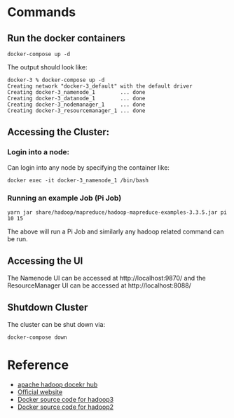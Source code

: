 # Commands
## Run the docker containers
```
docker-compose up -d
```
The output should look like:
```
docker-3 % docker-compose up -d
Creating network "docker-3_default" with the default driver
Creating docker-3_namenode_1        ... done
Creating docker-3_datanode_1        ... done
Creating docker-3_nodemanager_1     ... done
Creating docker-3_resourcemanager_1 ... done
```

##  Accessing the Cluster:
### Login into a node:
Can login into any node by specifying the container like:
```
docker exec -it docker-3_namenode_1 /bin/bash
```

### Running an example Job (Pi Job)
```
yarn jar share/hadoop/mapreduce/hadoop-mapreduce-examples-3.3.5.jar pi 10 15
```
The above will run a Pi Job and similarly any hadoop related command can be run.

## Accessing the UI
The Namenode UI can be accessed at http://localhost:9870/ and the ResourceManager UI can be accessed at http://localhost:8088/

## Shutdown Cluster
The cluster can be shut down via:
```
docker-compose down
```

# Reference
* [apache hadoop docekr hub](https://hub.docker.com/r/apache/hadoop)
* [Official website](https://hadoop.apache.org/docs/stable/index.html)
* [Docker source code for hadoop3](https://github.com/apache/hadoop/tree/docker-hadoop-3)
* [Docker source code for hadoop2](https://github.com/apache/hadoop/tree/docker-hadoop-2)

